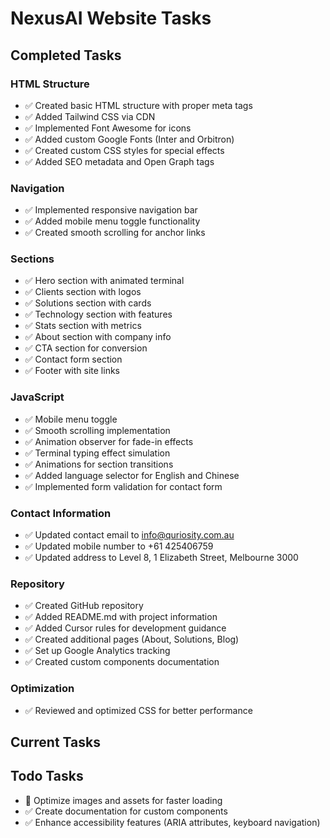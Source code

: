 # NexusAI Website Tasks

## Completed Tasks

### HTML Structure
- ✅ Created basic HTML structure with proper meta tags
- ✅ Added Tailwind CSS via CDN
- ✅ Implemented Font Awesome for icons
- ✅ Added custom Google Fonts (Inter and Orbitron)
- ✅ Created custom CSS styles for special effects
- ✅ Added SEO metadata and Open Graph tags

### Navigation
- ✅ Implemented responsive navigation bar
- ✅ Added mobile menu toggle functionality
- ✅ Created smooth scrolling for anchor links

### Sections
- ✅ Hero section with animated terminal
- ✅ Clients section with logos
- ✅ Solutions section with cards
- ✅ Technology section with features
- ✅ Stats section with metrics
- ✅ About section with company info
- ✅ CTA section for conversion
- ✅ Contact form section
- ✅ Footer with site links

### JavaScript
- ✅ Mobile menu toggle
- ✅ Smooth scrolling implementation
- ✅ Animation observer for fade-in effects
- ✅ Terminal typing effect simulation
- ✅ Animations for section transitions
- ✅ Added language selector for English and Chinese
- ✅ Implemented form validation for contact form

### Contact Information
- ✅ Updated contact email to info@quriosity.com.au
- ✅ Updated mobile number to +61 425406759
- ✅ Updated address to Level 8, 1 Elizabeth Street, Melbourne 3000

### Repository
- ✅ Created GitHub repository
- ✅ Added README.md with project information
- ✅ Added Cursor rules for development guidance
- ✅ Created additional pages (About, Solutions, Blog)
- ✅ Set up Google Analytics tracking
- ✅ Created custom components documentation

### Optimization
- ✅ Reviewed and optimized CSS for better performance

## Current Tasks

## Todo Tasks
- 📝 Optimize images and assets for faster loading
- ✅ Create documentation for custom components
- ✅ Enhance accessibility features (ARIA attributes, keyboard navigation)
